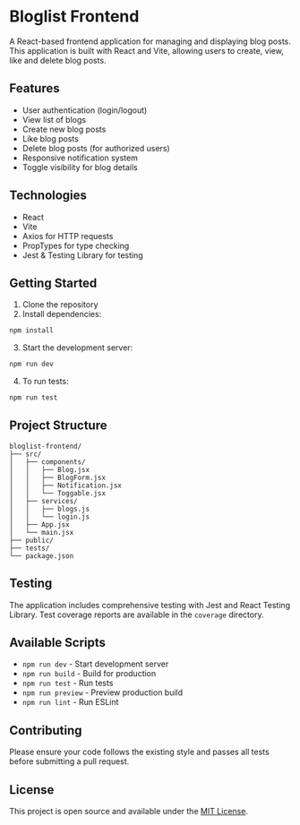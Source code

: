 # Bloglist Frontend

A React-based frontend application for managing and displaying blog posts. This application is built with React and Vite, allowing users to create, view, like and delete blog posts.

## Features

- User authentication (login/logout)
- View list of blogs
- Create new blog posts
- Like blog posts
- Delete blog posts (for authorized users)
- Responsive notification system
- Toggle visibility for blog details

## Technologies

- React
- Vite
- Axios for HTTP requests
- PropTypes for type checking
- Jest & Testing Library for testing

## Getting Started

1. Clone the repository
2. Install dependencies:

```sh
npm install
```

3. Start the development server:

```sh
npm run dev
```

4. To run tests:

```sh
npm run test
```

## Project Structure

```
bloglist-frontend/
├── src/
│   ├── components/
│   │   ├── Blog.jsx
│   │   ├── BlogForm.jsx
│   │   ├── Notification.jsx
│   │   └── Toggable.jsx
│   ├── services/
│   │   ├── blogs.js
│   │   └── login.js
│   ├── App.jsx
│   └── main.jsx
├── public/
├── tests/
└── package.json
```

## Testing

The application includes comprehensive testing with Jest and React Testing Library. Test coverage reports are available in the `coverage` directory.

## Available Scripts

- `npm run dev` - Start development server
- `npm run build` - Build for production
- `npm run test` - Run tests
- `npm run preview` - Preview production build
- `npm run lint` - Run ESLint

## Contributing

Please ensure your code follows the existing style and passes all tests before submitting a pull request.

## License

This project is open source and available under the [MIT License](LICENSE).
